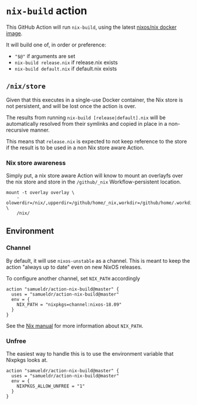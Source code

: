 `nix-build` action
==================

This GitHub Action will run `nix-build`, using the latest
[nixos/nix docker image](https://github.com/NixOS/docker).

It will build one of, in order or preference:

 * `"$@"` if arguments are set
 * `nix-build release.nix` if release.nix exists
 * `nix-build default.nix` if default.nix exists


`/nix/store`
------------

Given that this executes in a single-use Docker container, the Nix store is not
persistent, and will be lost once the action is over.

The results from running `nix-build [release|default].nix` will be
automatically resolved from their symlinks and copied in place in a non-
recursive manner.

This means that `release.nix` is expected to not keep reference to the store if
the result is to be used in a non Nix store aware Action.

### Nix store awareness

Simply put, a nix store aware Action will know to mount an overlayfs over the
nix store and store in the `/github/_nix` Workflow-persistent location.

```
mount -t overlay overlay \
	-olowerdir=/nix/,upperdir=/github/home/_nix,workdir=/github/home/.workdir \
	/nix/
```


Environment
-----------

### Channel

By default, it will use `nixos-unstable` as a channel. This is meant to
keep the action "always up to date" even on new NixOS releases.

To configure another channel, set `NIX_PATH` accordingly

```
action "samueldr/action-nix-build@master" {
  uses = "samueldr/action-nix-build@master"
  env = {
    NIX_PATH = "nixpkgs=channel:nixos-18.09"
  }
}
```

See the [Nix manual](https://nixos.org/nix/manual/) for more information about
`NIX_PATH`.

### Unfree

The easiest way to handle this is to use the environment variable that Nixpkgs
looks at.

```
action "samueldr/action-nix-build@master" {
  uses = "samueldr/action-nix-build@master"
  env = {
    NIXPKGS_ALLOW_UNFREE = "1"
  }
}
```

